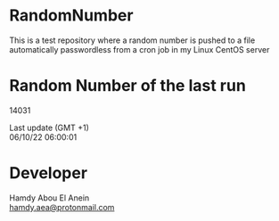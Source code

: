 # RandomNumber    
This is a test repository where a random number is pushed to a file automatically passwordless from a cron job in my Linux CentOS server    
# Random Number of the last run   
14031
      
Last update (GMT +1)    
06/10/22 06:00:01
# Developer    
Hamdy Abou El Anein   
hamdy.aea@protonmail.com

